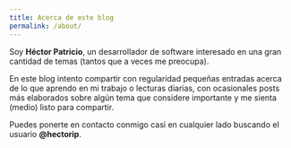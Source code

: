 ```yaml
---
title: Acerca de este blog
permalink: /about/
---
```


Soy **Héctor Patricio**, un desarrollador de software interesado en una gran cantidad de temas
(tantos que a veces me preocupa).

En este blog intento compartir con regularidad pequeñas entradas acerca de lo que aprendo
en mi trabajo o lecturas diarias, con ocasionales posts más elaborados sobre algún tema que
considere importante y me sienta (medio) listo para compartir.

Puedes ponerte en contacto conmigo casi en cualquier lado buscando el usuario **@hectorip**.
